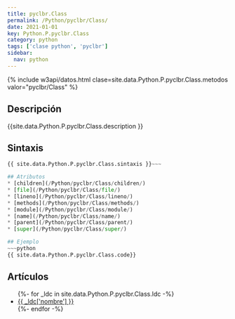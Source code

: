 ```yaml
---
title: pyclbr.Class
permalink: /Python/pyclbr/Class/
date: 2021-01-01
key: Python.P.pyclbr.Class
category: python
tags: ['clase python', 'pyclbr']
sidebar: 
  nav: python
---
```


{% include w3api/datos.html clase=site.data.Python.P.pyclbr.Class.metodos valor="pyclbr/Class" %}

## Descripción
{{site.data.Python.P.pyclbr.Class.description }}

## Sintaxis
~~~python
{{ site.data.Python.P.pyclbr.Class.sintaxis }}~~~

## Atributos
* [children](/Python/pyclbr/Class/children/)
* [file](/Python/pyclbr/Class/file/)
* [lineno](/Python/pyclbr/Class/lineno/)
* [methods](/Python/pyclbr/Class/methods/)
* [module](/Python/pyclbr/Class/module/)
* [name](/Python/pyclbr/Class/name/)
* [parent](/Python/pyclbr/Class/parent/)
* [super](/Python/pyclbr/Class/super/)

## Ejemplo
~~~python
{{ site.data.Python.P.pyclbr.Class.code}}
~~~

## Artículos
<ul>
{%- for _ldc in site.data.Python.P.pyclbr.Class.ldc -%}
   <li>
       <a href="{{_ldc['url'] }}">{{ _ldc['nombre'] }}</a>
   </li>
{%- endfor -%}
</ul>
